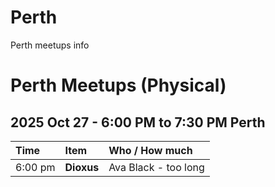 # Perth
Perth meetups info






# Perth Meetups (Physical)

## 2025 Oct 27 - 6:00 PM to 7:30 PM Perth

| Time    | Item                     | Who / How much                 |
|:--------|:---                      | :------------------------------|
| 6:00 pm | **Dioxus**               | Ava Black - too long           |
